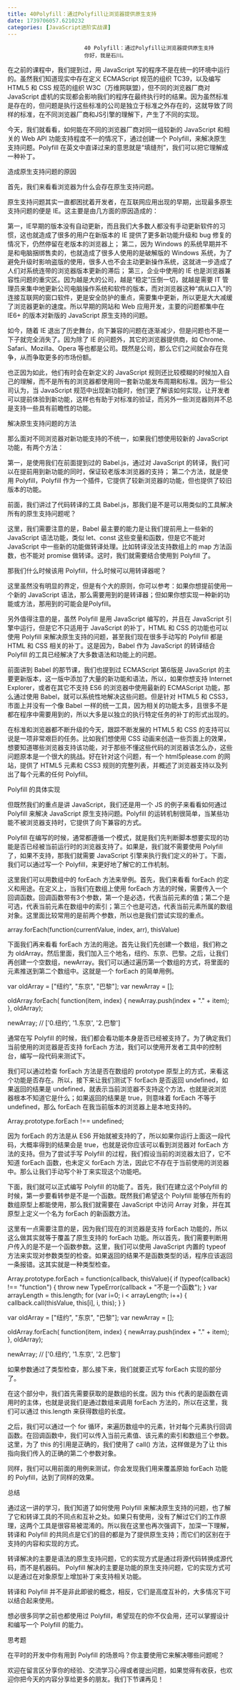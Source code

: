 ```yaml
---
title: 40Polyfill：通过Polyfill让浏览器提供原生支持
date: 1739706057.6210232
categories: [JavaScript进阶实战课]
---
```

                            40 Polyfill：通过Polyfill让浏览器提供原生支持
                            你好，我是石川。

在之前的课程中，我们提到过，用 JavaScript 写的程序不是在统一的环境中运行的。虽然我们知道现实中存在定义 ECMAScript 规范的组织 TC39，以及编写 HTML5 和 CSS 规范的组织 W3C（万维网联盟），但不同的浏览器厂商对 JavaScript 虚机的实现都会影响我们的程序在最终执行时的结果。因为虽然标准是存在的，但问题是执行这些标准的公司是独立于标准之外存在的，这就导致了同样的标准，在不同浏览器厂商和JS引擎的理解下，产生了不同的实现。

今天，我们就看看，如何能在不同的浏览器厂商对同一组较新的 JavaScript 和相关的 Web API 功能支持程度不一的情况下，通过创建一个 Polyfill，来解决原生支持问题。Polyfill 在英文中直译过来的意思就是“填缝剂”，我们可以把它理解成一种补丁。

造成原生支持问题的原因

首先，我们来看看浏览器为什么会存在原生支持问题。

原生支持问题其实一直都困扰着开发者，在互联网应用出现的早期，出现最多原生支持问题的便是 IE。这主要是由几方面的原因造成的：


第一，IE早期的版本没有自动更新，而且我们大多数人都没有手动更新软件的习惯，这也就造成了很多的用户在新版本的 IE 提供了更多新功能升级和 bug 修复的情况下，仍然停留在老版本的浏览器上；
第二，因为 Windows 的系统早期并不是和电脑捆绑售卖的，也就造成了很多人使用的是破解版的 Windows 系统，为了避免升级时影响盗版的使用，很多人也不会主动更新操作系统，这就进一步造成了人们对系统连带的浏览器版本更新的滞后；
第三，企业中使用的 IE 也是浏览器兼容性问题的重灾区。因为越是大的公司，越是“稳定”压倒一切，就越是需要 IT 管理员来集中地更新公司电脑操作系统和软件的版本，而对浏览器这种“病从口入”的连接互联网的窗口软件，更是安全防护的重点，需要集中更新，所以更是大大减缓了浏览器更新的速度。所以早期的网站和 Web 应用开发，主要的问题都集中在 IE6+ 的版本对新版的 JavaScript 原生支持的问题。


如今，随着 IE 退出了历史舞台，向下兼容的问题在逐渐减少，但是问题也不是一下子就完全消失了。因为除了 IE 的问题外，其它的浏览器提供商，如 Chrome、Safari、Mozilla、Opera 等也都是公司。既然是公司，那么它们之间就会存在竞争，从而争取更多的市场份额。

也正因为如此，他们有时会在新定义的 JavaScript 规则还比较模糊的时候加入自己的理解，而不是所有的浏览器都使用同一套新功能发布周期和标准。因为一些公司认为，当 JavaScript 规范中出现新功能时，他们更了解该如何实现，让开发者可以提前体验到新功能，这样也有助于对标准的验证，而另外一些浏览器则并不总是支持一些具有前瞻性的功能。

解决原生支持问题的方法

那么面对不同浏览器对新功能支持的不统一，如果我们想使用较新的 JavaScript 功能，有两个方法：


第一，是使用我们在前面提到过的 Babel.js，通过对 JavaScript 的转译，我们可以在提前用到新功能的同时，保证较老版本浏览器的支持；
第二个方法，就是使用 Polyfill，Polyfill 作为一个插件，它提供了较新浏览器的功能，但也提供了较旧版本的功能。


前面，我们讲过了代码转译的工具 Babel.js，那我们是不是可以用类似的工具解决所有的原生支持问题呢？

这里，我们需要注意的是，Babel 最主要的能力是让我们提前用上一些新的 JavaScript 语法功能，类似 let、const 这些变量和函数，但是它不能对 JavaScript 中一些新的功能做转译处理。比如转译没法支持数组上的 map 方法函数，也不能对 promise 做转译。这时，我们就需要结合使用到 Polyfill 了。

那我们什么时候该用 Polyfill，什么时候可以用转译器呢？

这里虽然没有明显的界定，但是有个大的原则，你可以参考：如果你想提前使用一个新的 JavaScript 语法，那么需要用到的是转译器；但如果你想实现一种新的功能或方法，那用到的可能会是Polyfill。

另外值得注意的是，虽然 Polyfill 是用 JavaScript 编写的，并且在 JavaScript 引擎中运行，但是它不只适用于 JavaScript 的补丁，HTML 和 CSS 的功能也可以使用 Polyfill 来解决原生支持的问题，甚至我们现在很多手动写的 Polyfill 都是 HTML 和 CSS 相关的补丁。这是因为，Babel 作为 JavaScript 的转译结合 Polyfill 的工具已经解决了大多数语法和功能上的问题。

前面讲到 Babel 的那节课，我们也提到过 ECMAScript 第6版是 JavaScript 的主要更新版本，这一版中添加了大量的新功能和语法，所以，如果你想支持 Internet Explorer，或者在其它不支持 ES6 的浏览器中使用最新的 ECMAScript 功能，那么通过使用 Babel，就可以系统性地解决这些问题。但是针对 HTML5 和 CSS3，市面上并没有一个像 Babel 一样的统一工具，因为相关的功能太多，且很多不是都在程序中需要用到的，所以大多是以独立的执行特定任务的补丁的形式出现的。

在标准和浏览器都不断升级的今天，跟踪不断发展的 HTML5 和 CSS 的支持可以说是一项非常艰巨的任务。比如我们想使用 CSS 动画来创造一些页面上的效果，想要知道哪些浏览器支持该功能，对于那些不懂这些代码的浏览器该怎么办，这些问题原本是一个很大的挑战。好在针对这个问题，有一个 html5please.com 的网站，提供了 HTML5 元素和 CSS3 规则的完整列表，并概述了浏览器支持以及列出了每个元素的任何 Polyfill。

Polyfill 的具体实现

但既然我们的重点是讲 JavaScript，我们还是用一个 JS 的例子来看看如何通过 Polyfill 来解决 JavaScript 原生支持问题。Polyfill 的运转机制很简单，当某些功能不被浏览器支持时，它提供了向下兼容的方式。

Polyfill 在编写的时候，通常都遵循一个模式，就是我们先判断脚本想要实现的功能是否已经被当前运行时的浏览器支持了。如果是，我们就不需要使用 Polyfill 了，如果不支持，那我们就需要 JavaScript 引擎来执行我们定义的补丁。下面，我们可以通过写一个 Polyfill，来更好地了解它的工作机制。

这里我们可以用数组中的 forEach 方法来举例。首先，我们来看看 forEach 的定义和用途。在定义上，当我们在数组上使用 forEach 方法的时候，需要传入一个回调函数。回调函数带有3个参数，第一个是必选，代表当前元素的值；第二个是可选，代表当前元素在数组中的索引；第三个也是可选，代表当前元素所属的数组对象。这里面比较常用的是前两个参数，所以也是我们尝试实现的重点。

array.forEach(function(currentValue, index, arr), thisValue)


下面我们再来看看 forEach 方法的用途。首先让我们先创建一个数组，我们称之为 oldArray。然后里面，我们加入三个地名，纽约、东京、巴黎。之后，让我们再创建一个空数组，newArray。我们可以通过遍历第一个数组的方式，将里面的元素推送到第二个数组中。这就是一个 forEach 的简单用例。

var oldArray = ["纽约", "东京", "巴黎"];
var newArray = [];

oldArray.forEach( function(item, index) {
  newArray.push(index + "." + item);
}, oldArray);

newArray; // ['0.纽约', '1.东京', '2.巴黎']


通常在写 Polyfill 的时候，我们都会看功能本身是否已经被支持了。为了确定我们当前使用的浏览器是否支持 forEach 方法，我们可以使用开发者工具中的控制台，编写一段代码来测试下。

我们可以通过检查 forEach 方法是否在数组的 prototype 原型上的方式，来看这个功能是否存在。所以，接下来让我们测试下 forEach 是否返回 undefined，如果返回的结果是 undefined，就表示当前浏览器不支持这个方法，也就是说浏览器根本不知道它是什么；如果返回的结果是 true，则意味着 forEach 不等于 undefined，那么 forEach 在我当前版本的浏览器上是本地支持的。

Array.prototype.forEach !== undefined;


因为 forEach 的方法是从 ES6 开始就被支持的了，所以如果你运行上面这一段代码，大概率得到的结果会是 true，也就是说你应该可以看到浏览器对 forEach 方法的支持。但为了尝试手写 Polyfill 的过程，我们假设当前的浏览器太旧了，它不知道 forEach 函数，也未定义 forEach 方法，因此它不存在于当前使用的浏览器中。那么让我们手动写个补丁来实现这个功能吧。

下面，我们就可以正式编写 Polyfill 的功能了。首先，我们在建立这个Polyfill 的时候，第一步要看转参是不是一个函数。既然我们希望这个 Polyfill 能够在所有的数组原型上都能使用，那么我们就需要在 JavaScript 中访问 Array 对象，并在其原型上定义一个名为 forEach 的新函数方法。

这里有一点需要注意的是，因为我们现在的浏览器是支持 forEach 功能的，所以这么做其实就等于覆盖了原生支持的 forEach 功能。所以首先，我们需要判断用户传入的是不是一个函数参数。这里，我们可以使用 JavaScript 内置的 typeof 方法来实现对参数类型的检查。如果返回的结果不是函数类型的话，程序应该返回一条报错。这其实就是一种类型检查。

Array.prototype.forEach = function(callback, thisValue){
  if (typeof(callback) !== "function") {
    throw new TypeError(callback + "不是一个函数");
  }
  var arrayLength = this.length;
  for (var i=0; i < arrayLength; i++) {
    callback.call(thisValue, this[i], i, this);
  }
}

var oldArray = ["纽约", "东京", "巴黎"];
var newArray = [];

oldArray.forEach( function(item, index) {
  newArray.push(index + "." + item);
}, oldArray); 

newArray; // ['0.纽约', '1.东京', '2.巴黎']


如果参数通过了类型检查，那么接下来，我们就要正式写 forEach 实现的部分了。

在这个部分中，我们首先需要获取的是数组的长度。因为 this 代表的是函数在调用时的主体，也就是说我们是通过数组来调用 forEach 方法的，所以在这里，我们可以通过 this.length 来获得数组的长度。

之后，我们可以通过一个 for 循环，来遍历数组中的元素，针对每个元素执行回调函数。在回调函数中，我们可以传入当前元素值、该元素的索引和数组三个参数。这里，为了 this 的引用是正确的，我们使用了 call() 方法，这样做是为了让 this 指向我们传入的正确的第二个参数对象。

同样，我们可以用前面的用例来测试，你会发现我们用来覆盖原始 forEach 功能的 Polyfill，达到了同样的效果。

总结

通过这一讲的学习，我们知道了如何使用 Polyfill 来解决原生支持的问题，也了解了它和转译工具的不同点和互补之处。如果只有使用，没有了解过它们的工作原理，这两个工具是很容易被混淆的。所以我在这里也再次强调下，加深一下理解，转译和 Polyfill 的共同点是它们的目的都是为了提供原生支持；而它们的区别在于支持的内容和实现的方式。


转译解决的主要是语法的原生支持问题，它的实现方式是通过将源代码转换成源代码，而不是机器码。
Polyfill 解决的主要是功能的原生支持问题，它的实现方式可以是通过在对象原型上增加补丁来支持相关功能。


转译和 Polyfill 并不是非此即彼的概念，相反，它们是高度互补的，大多情况下可以结合起来使用。

想必很多同学之前也都使用过 Polyfill，希望现在的你不仅会用，还可以掌握设计和编写一个 Polyfill 的能力。

思考题

在平时的开发中你有用到 Polyfill 的场景吗？你主要使用它来解决哪些问题呢？

欢迎在留言区分享你的经验、交流学习心得或者提出问题，如果觉得有收获，也欢迎你把今天的内容分享给更多的朋友。我们下节课再见！

                        
                        
                            